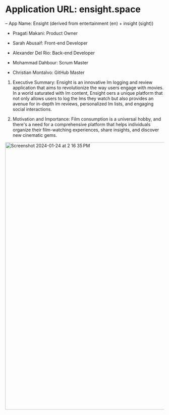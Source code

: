 # Application URL: ensight.space

– App Name: Ensight (derived from entertainment (en) + insight (sight))

- Pragati Makani: Product Owner

- Sarah Abusaif: Front-end Developer

- Alexander Del Rio: Back-end Developer

- Mohammad Dahbour: Scrum Master

- Christian Montalvo: GitHub Master
  
 1. Executive Summary:
Ensight is an innovative  lm logging and review application that aims to revolutionize the way users engage with movies. In a world saturated with  lm content, Ensight o ers a unique platform that not only allows users to log the  lms they watch but also provides an avenue for in-depth  lm reviews, personalized  lm lists, and engaging social interactions.

2. Motivation and Importance:
Film consumption is a universal hobby, and there's a need for a comprehensive platform that helps individuals organize their  film-watching experiences, share insights, and discover new cinematic gems.

<img width="844" alt="Screenshot 2024-01-24 at 2 16 35 PM" src="https://github.com/pragati-e/Ensight-/assets/78123335/ad34fe7b-413b-4dab-9a5b-b827e95c0332">

